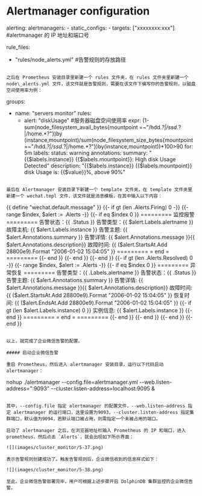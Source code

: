 # Alertmanager configuration
alerting:
  alertmanagers:
    - static_configs:
        - targets: ["xxxxxxxx:xxx"] #alertmanager 的 IP 地址和端口号

rule_files:
  - "rules/node_alerts.yml" #告警规则的存放路径
```

之后在 Prometheus 安装目录里新建一个 rules 文件夹，在 rules 文件夹里新建一个 node\_alerts.yml 文件，该文件就是告警规则，需要在该文件下编写你的告警规则，以磁盘空间使用率为例：

```
groups:
- name: "servers monitor"
  rules:
  - alert: "diskUsage" #服务器磁盘空间使用率
    expr: (1-sum(node_filesystem_avail_bytes{mountpoint =~"/hdd.*?|/ssd.*?|/home.*?"})by (instance,mountpoint)/sum(node_filesystem_size_bytes{mountpoint =~"/hdd.*?|/ssd.*?|/home.*?"})by(instance,mountpoint))*100>90
    for: 5m
    labels:
      status: warning
    annotations:
      summary: "{{$labels.instance}} {{$labels.mountpoint}}: High disk Usage Detected"
      description: "{{$labels.instance}} {{$labels.mountpoint}} disk Usage is: {{$value}}%, above 90%"
```

最后在 Alertmanager 安装目录下新建一个 template 文件夹，在 template 文件夹里新建一个 wechat.tmpl 文件，该文件就是消息模板，在其中输入以下内容：

```
{{ define "wechat.default.message" }}
{{- if gt (len .Alerts.Firing) 0 -}}
{{- range $index, $alert := .Alerts -}}
{{- if eq $index 0 }}
========= 监控报警 =========
告警状态：{{   .Status }}
告警类型：{{ $alert.Labels.alertname }}
故障主机: {{ $alert.Labels.instance }}
告警主题: {{ $alert.Annotations.summary }}
告警详情: {{ $alert.Annotations.message }}{{ $alert.Annotations.description}}
故障时间: {{ ($alert.StartsAt.Add 28800e9).Format "2006-01-02 15:04:05" }}
========= = end =  =========
{{- end }}
{{- end }}
{{- end }}
{{- if gt (len .Alerts.Resolved) 0 -}}
{{- range $index, $alert := .Alerts -}}
{{- if eq $index 0 }}
========= 异常恢复 =========
告警类型：{{ .Labels.alertname }}
告警状态：{{   .Status }}
告警主题: {{ $alert.Annotations.summary }}
告警详情: {{ $alert.Annotations.message }}{{ $alert.Annotations.description}}
故障时间: {{ ($alert.StartsAt.Add 28800e9).Format "2006-01-02 15:04:05" }}
恢复时间: {{ ($alert.EndsAt.Add 28800e9).Format "2006-01-02 15:04:05" }}
{{- if gt (len $alert.Labels.instance) 0 }}
实例信息: {{ $alert.Labels.instance }}
{{- end }}
========= = end =  =========
{{- end }}
{{- end }}
{{- end }}
{{- end }}
```

以上，就完成了企业微信告警的配置。

##### 启动企业微信告警

重启 Prometheus，然后进入 alertmanager 安装目录，运行以下代码启动 alertmanager：

```
nohup ./alertmanager --config.file=alertmanager.yml --web.listen-address=":9093" --cluster.listen-address=localhost:9095 &
```

其中，--config.file 指定 alertmanager 的配置文件，--web.listen-address 指定 alertmanager 的运行端口，这里设置为9093，--cluster.listen-address 指定集群端口，默认值为9094，若默认端口被占用，则需指定一个未被占用的端口。

启动了 alertmanager 之后，在浏览器地址栏输入 Prometheus 的 IP 和端口，进入 prometheus，然后点击 `Alerts`，就会出现如下所示界面：

![](images/cluster_monitor/5-37.png)

表示告警规则创建成功了。触发告警规则后，企业微信收到的信息样式如下：

![](images/cluster_monitor/5-38.png)

至此，企业微信告警部署完毕，用户可根据上述步骤开启 DolphinDB 集群监控的企业微信告警。

